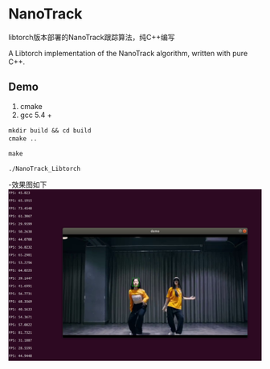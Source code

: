 # NanoTrack 

libtorch版本部署的NanoTrack跟踪算法，纯C++编写

A Libtorch implementation of the NanoTrack algorithm, written with pure C++. 


## Demo
1. cmake
2. gcc 5.4 +


```
mkdir build && cd build
cmake ..

```

```
make

```

```
./NanoTrack_Libtorch

```

-效果图如下
![demo](./debug/demo.png)

